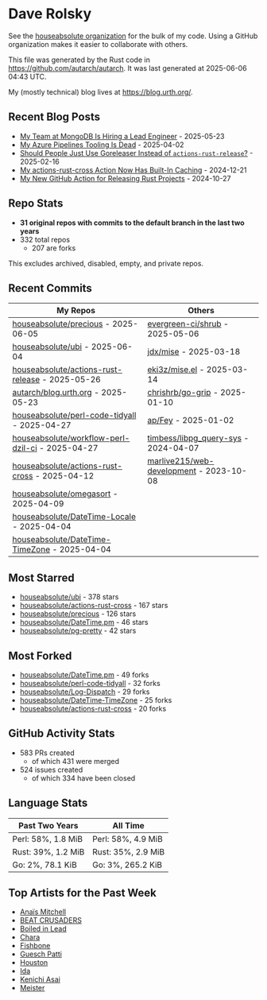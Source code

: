 
# Dave Rolsky

See the [houseabsolute organization](https://github.com/houseabsolute) for the
bulk of my code. Using a GitHub organization makes it easier to collaborate
with others.

This file was generated by the Rust code in
https://github.com/autarch/autarch. It was last generated at 2025-06-06 04:43 UTC.

My (mostly technical) blog lives at https://blog.urth.org/.

## Recent Blog Posts

- [My Team at MongoDB Is Hiring a Lead Engineer](https://blog.urth.org/2025/05/23/my-team-at-mongodb-is-hiring-a-lead-engineer/) - 2025-05-23
- [My Azure Pipelines Tooling Is Dead](https://blog.urth.org/2025/04/02/my-azure-pipelines-tooling-is-dead/) - 2025-04-02
- [Should People Just Use Goreleaser Instead of `actions-rust-release`?](https://blog.urth.org/2025/02/16/should-people-just-use-goreleaser-instead-of-actions-rust-release/) - 2025-02-16
- [My actions-rust-cross Action Now Has Built-In Caching](https://blog.urth.org/2024/12/21/my-actions-rust-cross-action-now-has-built-in-caching/) - 2024-12-21
- [My New GitHub Action for Releasing Rust Projects](https://blog.urth.org/2024/10/27/my-new-github-action-for-releasing-rust-projects/) - 2024-10-27


## Repo Stats
- **31 original repos with commits to the default branch in the last two years**
- 332 total repos
  - 207 are forks

This excludes archived, disabled, empty, and private repos.

## Recent Commits
| My Repos | Others |
|----------|--------|
| [houseabsolute/precious](https://github.com/houseabsolute/precious) - 2025-06-05              | [evergreen-ci/shrub](https://github.com/evergreen-ci/shrub) - 2025-05-06                |
| [houseabsolute/ubi](https://github.com/houseabsolute/ubi) - 2025-06-04              | [jdx/mise](https://github.com/jdx/mise) - 2025-03-18                |
| [houseabsolute/actions-rust-release](https://github.com/houseabsolute/actions-rust-release) - 2025-05-26              | [eki3z/mise.el](https://github.com/eki3z/mise.el) - 2025-03-14                |
| [autarch/blog.urth.org](https://github.com/autarch/blog.urth.org) - 2025-05-23              | [chrishrb/go-grip](https://github.com/chrishrb/go-grip) - 2025-01-10                |
| [houseabsolute/perl-code-tidyall](https://github.com/houseabsolute/perl-code-tidyall) - 2025-04-27              | [ap/Fey](https://github.com/ap/Fey) - 2025-01-02                |
| [houseabsolute/workflow-perl-dzil-ci](https://github.com/houseabsolute/workflow-perl-dzil-ci) - 2025-04-27              | [timbess/libpg_query-sys](https://github.com/timbess/libpg_query-sys) - 2024-04-07                |
| [houseabsolute/actions-rust-cross](https://github.com/houseabsolute/actions-rust-cross) - 2025-04-12              | [marlive215/web-development](https://github.com/marlive215/web-development) - 2023-10-08                |
| [houseabsolute/omegasort](https://github.com/houseabsolute/omegasort) - 2025-04-09              |                 |
| [houseabsolute/DateTime-Locale](https://github.com/houseabsolute/DateTime-Locale) - 2025-04-04              |                 |
| [houseabsolute/DateTime-TimeZone](https://github.com/houseabsolute/DateTime-TimeZone) - 2025-04-04              |                 |


## Most Starred
- [houseabsolute/ubi](https://github.com/houseabsolute/ubi) - 378 stars
- [houseabsolute/actions-rust-cross](https://github.com/houseabsolute/actions-rust-cross) - 167 stars
- [houseabsolute/precious](https://github.com/houseabsolute/precious) - 126 stars
- [houseabsolute/DateTime.pm](https://github.com/houseabsolute/DateTime.pm) - 46 stars
- [houseabsolute/pg-pretty](https://github.com/houseabsolute/pg-pretty) - 42 stars


## Most Forked
- [houseabsolute/DateTime.pm](https://github.com/houseabsolute/DateTime.pm) - 49 forks
- [houseabsolute/perl-code-tidyall](https://github.com/houseabsolute/perl-code-tidyall) - 32 forks
- [houseabsolute/Log-Dispatch](https://github.com/houseabsolute/Log-Dispatch) - 29 forks
- [houseabsolute/DateTime-TimeZone](https://github.com/houseabsolute/DateTime-TimeZone) - 25 forks
- [houseabsolute/actions-rust-cross](https://github.com/houseabsolute/actions-rust-cross) - 20 forks


## GitHub Activity Stats
- 583 PRs created
  - of which 431 were merged
- 524 issues created
  - of which 334 have been closed

## Language Stats
| Past Two Years        | All Time                |
|-----------------------|-------------------------|
| Perl: 58%, 1.8 MiB              | Perl: 58%, 4.9 MiB                |
| Rust: 39%, 1.2 MiB              | Rust: 35%, 2.9 MiB                |
| Go: 2%, 78.1 KiB              | Go: 3%, 265.2 KiB                |


## Top Artists for the Past Week
* [Anaïs Mitchell](https://musicbrainz.org/artist/9f41d3cd-5fe4-4144-b658-b00c557f0441)
* [BEAT CRUSADERS](https://musicbrainz.org/artist/e8575463-1ef4-4fc7-8d63-b8b12fe3c13b)
* [Boiled in Lead](https://musicbrainz.org/artist/a22d7273-a0ec-4d1d-946b-6deede29886d)
* [Chara](https://musicbrainz.org/artist/94812064-a7c2-49d2-b6b0-b9e76289bf87)
* [Fishbone](https://musicbrainz.org/artist/9f3764c0-c9f4-4e20-b7a8-9993124fb1b2)
* [Guesch Patti](https://musicbrainz.org/artist/860fe5af-e30b-40e8-80c3-b0482c87c143)
* [Houston](https://musicbrainz.org/artist/7b856335-76b2-4787-86ea-c2619383cbb7)
* [Ida](https://musicbrainz.org/artist/9ae28aba-ada6-426c-9567-15abc2aa01c9)
* [Kenichi Asai](https://musicbrainz.org/search?query=Kenichi%20Asai&amp;type=artist&amp;method=indexed)
* [Meister](https://musicbrainz.org/search?query=Meister&amp;type=artist&amp;method=indexed)

